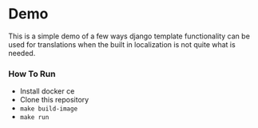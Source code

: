 # Demo

This is a simple demo of a few ways django template functionality can be used for translations when the built in localization is not quite what is needed.

### How To Run
* Install docker ce
* Clone this repository
* `make build-image`
* `make run`
